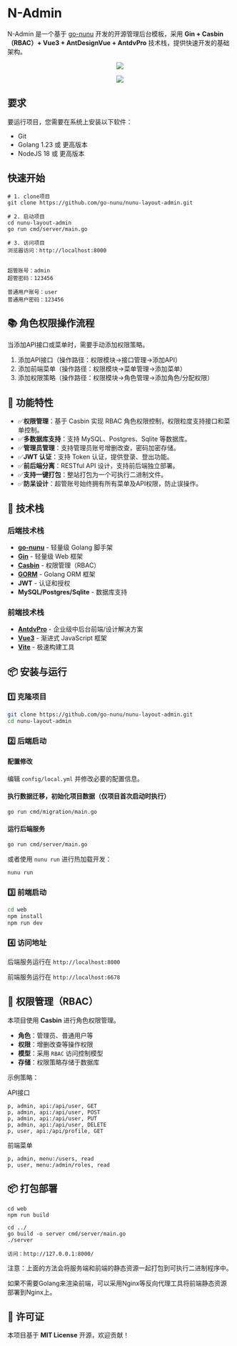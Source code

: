 # N-Admin

N-Admin 是一个基于 [go-nunu](https://github.com/go-nunu/nunu) 开发的开源管理后台模板，采用 **Gin + Casbin（RBAC）+ Vue3 + AntDesignVue + AntdvPro** 技术栈，提供快速开发的基础架构。

<p align="center"><img src="https://github.com/go-nunu/nunu-layout-admin/blob/main/web/src/assets/images/preview-home.png?raw=true"></p>
<p align="center"><img src="https://github.com/go-nunu/nunu-layout-admin/blob/main/web/src/assets/images/preview-api.png?raw=true"></p>

## 要求
要运行项目，您需要在系统上安装以下软件：

* Git
* Golang 1.23 或 更高版本
* NodeJS 18 或 更高版本

## 快速开始

```
# 1. clone项目
git clone https://github.com/go-nunu/nunu-layout-admin.git

# 2. 启动项目
cd nunu-layout-admin
go run cmd/server/main.go

# 3. 访问项目
浏览器访问：http://localhost:8000


超管账号：admin
超管密码：123456

普通用户账号：user
普通用户密码：123456
```
## 📚 角色权限操作流程
当添加API接口或菜单时，需要手动添加权限策略。

1. 添加API接口（操作路径：权限模块->接口管理->添加API）
2. 添加前端菜单（操作路径：权限模块->菜单管理->添加菜单）
3. 添加权限策略（操作路径：权限模块->角色管理->添加角色/分配权限）


## 📌 功能特性
- ✅**权限管理**：基于 Casbin 实现 RBAC 角色权限控制，权限粒度支持接口和菜单控制。
- ✅**多数据库支持**：支持 MySQL、Postgres、Sqlite 等数据库。
- ✅**管理员管理**：支持管理员账号增删改查，密码加密存储。
- ✅**JWT 认证**：支持 Token 认证，提供登录、登出功能。
- ✅**前后端分离**：RESTful API 设计，支持前后端独立部署。
- ✅**支持一键打包**：整站打包为一个可执行二进制文件。
- ✅**防呆设计**：超管账号始终拥有所有菜单及API权限，防止误操作。


## 🚀 技术栈

### 后端技术栈
- **[go-nunu](https://github.com/go-nunu/nunu)** - 轻量级 Golang 脚手架
- **[Gin](https://github.com/gin-gonic/gin)** - 轻量级 Web 框架
- **[Casbin](https://github.com/casbin/casbin)** - 权限管理（RBAC）
- **[GORM](https://github.com/go-gorm/gorm)** - Golang ORM 框架
- **JWT** - 认证和授权
- **MySQL/Postgres/Sqlite** - 数据库支持

### 前端技术栈
- **[AntdvPro](https://github.com/antdv-pro/antdv-pro)** - 企业级中后台前端/设计解决方案
- **[Vue3](https://github.com/vuejs/)** - 渐进式 JavaScript 框架
- **[Vite](https://github.com/vitejs/vite)** - 极速构建工具



## 📦 安装与运行

### 1️⃣ 克隆项目
```bash
git clone https://github.com/go-nunu/nunu-layout-admin.git
cd nunu-layout-admin
```

### 2️⃣ 后端启动
#### 配置修改
编辑 `config/local.yml` 并修改必要的配置信息。

#### 执行数据迁移，初始化项目数据（仅项目首次启动时执行）
```bash
go run cmd/migration/main.go
```

#### 运行后端服务
```bash
go run cmd/server/main.go
```

或者使用 `nunu run` 进行热加载开发：
```bash
nunu run
```

### 3️⃣ 前端启动
```bash
cd web
npm install
npm run dev
```

### 4️⃣ 访问地址
后端服务运行在 `http://localhost:8000`

前端服务运行在 `http://localhost:6678`


## 🔑 权限管理（RBAC）
本项目使用 **Casbin** 进行角色权限管理。

- **角色**：管理员、普通用户等
- **权限**：增删改查等操作权限
- **模型**：采用 `RBAC` 访问控制模型
- **存储**：权限策略存储于数据库

示例策略：

API接口
```
p, admin, api:/api/user, GET
p, admin, api:/api/user, POST
p, admin, api:/api/user, PUT
p, admin, api:/api/user, DELETE
p, user, api:/api/profile, GET
```
前端菜单
```
p, admin, menu:/users, read
p, user, menu:/admin/roles, read
```

## 📦 打包部署
```
cd web
npm run build

cd ../
go build -o server cmd/server/main.go
./server

访问：http://127.0.0.1:8000/
```


注意：上面的方法会将服务端和前端的静态资源一起打包到可执行二进制程序中。

如果不需要Golang来渲染前端，可以采用Nginx等反向代理工具将前端静态资源部署到Nginx上。


## 📜 许可证
本项目基于 **MIT License** 开源，欢迎贡献！

